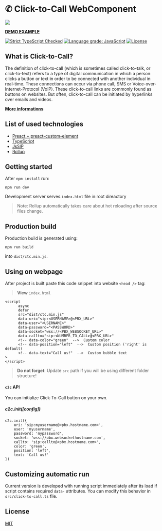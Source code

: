 # ✆ Click-to-Call WebComponent

<p>
    <img src="https://user-images.githubusercontent.com/29258951/73121083-687dff00-3f76-11ea-8d89-cf8b53863c54.jpg">
</p>

[**DEMO EXAMPLE**](https://cubase.github.io/c2c-example/)

[![Strict TypeScript Checked](https://badgen.net/badge/TS/Strict 'Strict TypeScript Checked')](https://www.typescriptlang.org)
[![Language grade: JavaScript](https://img.shields.io/lgtm/grade/javascript/g/cubase/call-to-webrtc.svg?logo=lgtm&logoWidth=18)](https://lgtm.com/projects/g/cubase/call-to-webrtc/context:javascript)
[![License](https://img.shields.io/badge/license-MIT-brightgreen.svg?style=flat)](https://github.com/cubase/call-to-webrtc/blob/master/LICENSE.md)

## What is Click-to-Call?

The definition of click-to-call (which is sometimes called click-to-talk, or click-to-text) refers to a type of digital communication in which a person clicks a button or text in order to be connected with another individual in real-time. These connections can occur via phone call, SMS or Voice-over-Internet-Protocol (VoIP). These click-to-call links are commonly found as buttons on websites. But often, click-to-call can be initiated by hyperlinks over emails and videos.

[**More informations**](https://www.ringdna.com/inside-sales-glossary/what-is-click-to-call)

## List of used technologies

- [Preact + preact-custom-element](https://github.com/preactjs/preact)
- [TypeScript](https://github.com/microsoft/TypeScript)
- [JsSIP](https://github.com/versatica/JsSIP)
- [Rollup](https://github.com/rollup/rollup)

## Getting started

After `npm install` run:

```
npm run dev
```

Development server serves `index.html` file in root direactory

> Note: Rollup automatically takes care about
> hot reloading after source files change.

## Production build

Production build is generated using:

```
npm run build
```

into `dist/ctc.min.js`.

## Using on webpage

After project is built paste this code snippet into website `<head />` tag:

> **View** `index.html`

```
<script
      async
      defer
      src="dist/ctc.min.js"
      data-uri="sip:<USERNAME>@<PBX_URL>"
      data-user="<USERNAME>"
      data-password="<PASSWORD>"
      data-socket="wss://<PBX_WEBSOCKET_URL>"
      data-callto="sip:<NUMBER_TO_CALL>@<PBX_URL>"
      <!-- data-color="green"  -->  Custom color
      <!-- data-position="left"  -->  Custom position ('right' is default)
      <!-- data-text="Call us!"  -->  Custom bubble text
>
</script>
```
> **Do not forget**: Update `src` path if you will be using different folder structure!


#### `c2c` API
You can initialize Click-To-Call button on your own.
##### c2c.init([config])
```
c2c.init({
    uri: 'sip:myusername@<pbx.hostname.com>',
    user: 'myusername',
    password: 'mypassword',
    socket: 'wss://pbx.websockethostname.com',
    callto: 'sip:callto@<pbx.hostname.com>',
    color: 'green',
    position: 'left',
    text: 'Call us!'
})
```


## Customizing automatic run

Current version is developed with running script immediately after its load if script contains required `data-` attributes. You can modify this behavior in `src/click-to-call.ts` file.

## License

[MIT](https://github.com/cubase/call-to-webrtc/blob/master/LICENSE.md)

